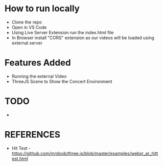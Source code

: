 # How to run locally
- Clone the repo
- Open in VS Code
- Using Live Server Extension run the index.html file
- In Browser install "CORS" extension as our videos will be loaded using external server

# Features Added
- Running the external Video
- ThreeJS Scene to Show the Concert Environment

# TODO
-

# REFERENCES
- Hit Test - https://github.com/mrdoob/three.js/blob/master/examples/webxr_ar_hittest.html
